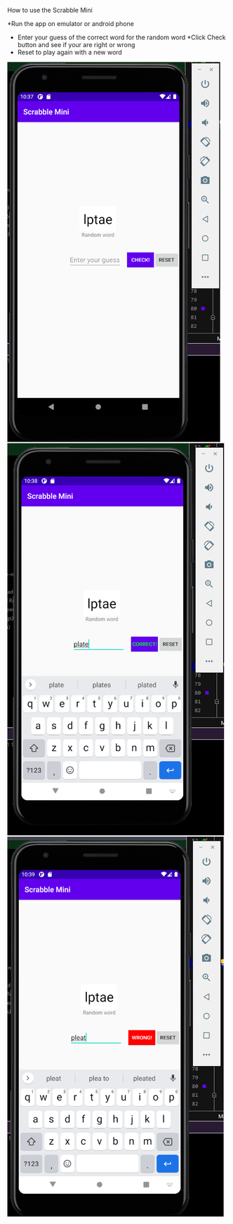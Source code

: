 How to use the Scrabble Mini

*Run the app on emulator or android phone
* Enter your guess of the correct word for the random word
*Click Check button and see if your are right or wrong
* Reset to play again with a new word

![Step 1](images/1.PNG)
![Step 2](images/2.PNG)
![Step 2](images/3.PNG)
